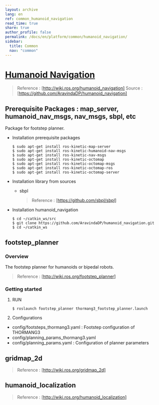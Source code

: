 ```yaml
---
layout: archive
lang: en
ref: common_humanoid_navigation
read_time: true
share: true
author_profile: false
permalink: /docs/en/platform/common/humanoid_navigation/
sidebar:
  title: Common
  nav: "common"
---
```


# [Humanoid Navigation](#humanoid-navigation)

> Reference : [http://wiki.ros.org/humanoid_navigation]
> Source : [https://github.com/AravindaDP/humanoid_navigation]

## Prerequisite Packages : map_server, humanoid_nav_msgs, nav_msgs, sbpl, etc
Package for footstep planner.
- Installation prerequisite packages
  ```
  $ sudo apt-get install ros-kinetic-map-server
  $ sudo apt-get install ros-kinetic-humanoid-nav-msgs
  $ sudo apt-get install ros-kinetic-nav-msgs
  $ sudo apt-get install ros-kinetic-octomap
  $ sudo apt-get install ros-kinetic-octomap-msgs
  $ sudo apt-get install ros-kinetic-octomap-ros
  $ sudo apt-get install ros-kinetic-octomap-server
  ```  

- Installation library from sources
  * sbpl  

    > Reference : [https://github.com/sbpl/sbpl]


- Installation humanoid_navigation
  ```
  $ cd ~/catkin_ws/src
  $ git clone https://github.com/AravindaDP/humanoid_navigation.git
  $ cd ~/catkin_ws
  ```

## footstep_planner  
### Overview  
The footstep planner for humanoids or bipedal robots.  
> Reference : [http://wiki.ros.org/footstep_planner]

### Getting started  
1. RUN
   ```
   $ roslaunch footstep_planner thormang3_footstep_planner.launch
   ```

2. Configurations
 - config/footsteps_thormang3.yaml : Footstep configuration of THORMANG3  
 - config/planning_params_thormang3.yaml  
 - config/planning_params.yaml : Configuration of planner parameters  

## gridmap_2d  
> Reference : [http://wiki.ros.org/gridmap_2d]

## humanoid_localization  
> Reference : [http://wiki.ros.org/humanoid_localization]

[http://wiki.ros.org/humanoid_navigation]: http://wiki.ros.org/humanoid_navigation  
[https://github.com/AravindaDP/humanoid_navigation]: https://github.com/AravindaDP/humanoid_navigation
[https://github.com/sbpl/sbpl]: https://github.com/sbpl/sbpl
[http://wiki.ros.org/footstep_planner]: http://wiki.ros.org/footstep_planner
[http://wiki.ros.org/gridmap_2d]: http://wiki.ros.org/gridmap_2d
[http://wiki.ros.org/humanoid_localization]: http://wiki.ros.org/humanoid_localization
